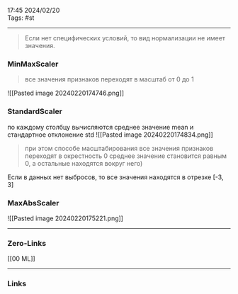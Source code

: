 17:45     2024/02/20    
Tags: #st
____
> Если нет специфических условий, то вид нормализации не имеет значения.
### **MinMaxScaler**
> все значения признаков переходят в масштаб от 0 до 1

![[Pasted image 20240220174746.png]]

### StandardScaler

по каждому столбцу вычисляются среднее значение mean и стандартное отклонение std
![[Pasted image 20240220174834.png]]
> при этом способе масштабирования все значения признаков переходят в окрестность 0
> среднее значение становится равным 0, а остальные находятся вокруг него)

Если в данных нет выбросов, то все значения находятся в отрезке [-3, 3]

### MaxAbsScaler
![[Pasted image 20240220175221.png]]


____
### Zero-Links
[[00 ML]]
____
### Links
